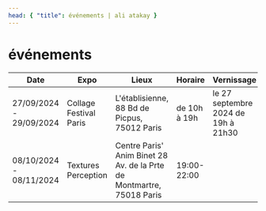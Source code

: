 ```yaml
---
head: { "title": événements | ali atakay }
---
```


# événements

| Date | Expo | Lieux | Horaire | Vernissage |
| --- | --- | --- | --- |--- |
| 27/09/2024 - 29/09/2024 | Collage Festival Paris | L'établisienne,  88 Bd de Picpus, 75012 Paris | de 10h à 19h | le 27 septembre 2024 de 19h à 21h30 
| 08/10/2024 - 08/11/2024 | Textures Perception | Centre Paris' Anim Binet 28 Av. de la Prte de Montmartre, 75018 Paris | 19:00-22:00 |
